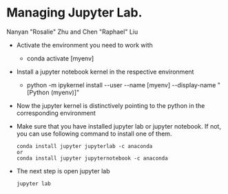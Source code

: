 # Managing Jupyter Lab.
Nanyan "Rosalie" Zhu and Chen "Raphael" Liu

- Activate the environment you need to work with
    - conda activate [myenv]
- Install a jupyter notebook kernel in the respective environment
    - python -m ipykernel install --user --name [myenv] --display-name "[Python (myenv)]"
- Now the jupyter kernel is distinctively pointing to the python in the corresponding environment

- Make sure that you have installed jupyter lab or jupyter notebook. If not, you can use following command to install one of them.
    ```
    conda install jupyter jupyterlab -c anaconda
    or 
    conda install jupyter jupyternotebook -c anaconda
    ```
- The next step is open jupyter lab
    ```
    jupyter lab
    ```
